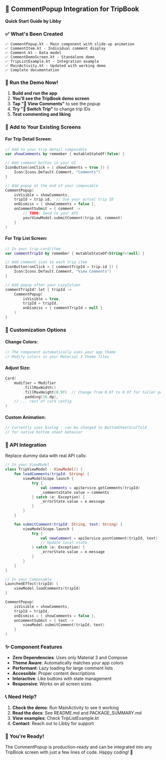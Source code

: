 ## 🎯 CommentPopup Integration for TripBook

**Quick Start Guide by Libby**

### ✅ What's Been Created

```
✅ CommentPopup.kt - Main component with slide-up animation
✅ CommentItem.kt - Individual comment display
✅ Comment.kt - Data model
✅ CommentDemoScreen.kt - Standalone demo
✅ TripListExample.kt - Integration example
✅ MainActivity.kt - Updated with working demo
✅ Complete documentation
```

### 🚀 Run the Demo Now!

1. **Build and run the app**
2. **You'll see the TripBook demo screen**
3. **Tap "💬 View Comments"** to see the popup
4. **Try "🔄 Switch Trip"** to change trip IDs
5. **Test commenting and liking**

### 🔌 Add to Your Existing Screens

#### For Trip Detail Screen:
```kotlin
// Add to your trip detail composable
var showComments by remember { mutableStateOf(false) }

// Add comment button in your UI
IconButton(onClick = { showComments = true }) {
    Icon(Icons.Default.Comment, "Comments")
}

// Add popup at the end of your composable
CommentPopup(
    isVisible = showComments,
    tripId = trip.id,  // Use your actual trip ID
    onDismiss = { showComments = false },
    onCommentSubmit = { comment ->
        // TODO: Send to your API
        yourViewModel.submitComment(trip.id, comment)
    }
)
```

#### For Trip List Screen:
```kotlin
// In your trip card/item
var commentTripId by remember { mutableStateOf<String?>(null) }

// Add comment icon to each trip item
IconButton(onClick = { commentTripId = trip.id }) {
    Icon(Icons.Default.Comment, "View Comments")
}

// Add popup after your LazyColumn
commentTripId?.let { tripId ->
    CommentPopup(
        isVisible = true,
        tripId = tripId,
        onDismiss = { commentTripId = null }
    )
}
```

### 🎨 Customization Options

#### Change Colors:
```kotlin
// The component automatically uses your app theme
// Modify colors in your Material 3 theme files
```

#### Adjust Size:
```kotlin
Card(
    modifier = Modifier
        .fillMaxWidth()
        .fillMaxHeight(0.9f)  // Change from 0.8f to 0.9f for taller popup
        .padding(16.dp),
    // ... rest of card config
)
```

#### Custom Animation:
```kotlin
// Currently uses Dialog - can be changed to BottomSheetScaffold
// for native bottom sheet behavior
```

### 🔗 API Integration

Replace dummy data with real API calls:

```kotlin
// In your ViewModel
class TripViewModel : ViewModel() {
    fun loadComments(tripId: String) {
        viewModelScope.launch {
            try {
                val comments = apiService.getComments(tripId)
                _commentsState.value = comments
            } catch (e: Exception) {
                _errorState.value = e.message
            }
        }
    }

    fun submitComment(tripId: String, text: String) {
        viewModelScope.launch {
            try {
                val newComment = apiService.postComment(tripId, text)
                // Update local state
            } catch (e: Exception) {
                _errorState.value = e.message
            }
        }
    }
}

// In your Composable
LaunchedEffect(tripId) {
    viewModel.loadComments(tripId)
}

CommentPopup(
    isVisible = showComments,
    tripId = tripId,
    onDismiss = { showComments = false },
    onCommentSubmit = { text ->
        viewModel.submitComment(tripId, text)
    }
)
```

### ✨ Component Features

- **Zero Dependencies**: Uses only Material 3 and Compose
- **Theme Aware**: Automatically matches your app colors
- **Performant**: Lazy loading for large comment lists
- **Accessible**: Proper content descriptions
- **Interactive**: Like buttons with state management
- **Responsive**: Works on all screen sizes

### 📞 Need Help?

1. **Check the demo**: Run MainActivity to see it working
2. **Read the docs**: See README.md and PACKAGE_SUMMARY.md
3. **View examples**: Check TripListExample.kt
4. **Contact**: Reach out to Libby for support

### 🎉 You're Ready!

The CommentPopup is production-ready and can be integrated into any TripBook screen with just a few lines of code. Happy coding! 🚀
